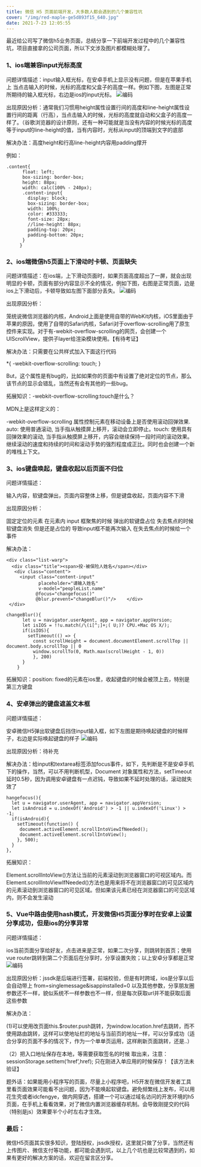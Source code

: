 ```yaml
---
title: 微信 H5 页面前端开发，大多数人都会遇到的几个兼容性坑
cover: "/img/red-maple-ge5d893f15_640.jpg"
date: 2021-7-23 12:05:55
---
```




最近给公司写了微信h5业务页面，总结分享一下前端开发过程中的几个兼容性坑，项目直接拿的公司页面，所以下文涉及图片都模糊处理了。

### 1、ios端兼容input光标高度

问题详情描述：input输入框光标，在安卓手机上显示没有问题，但是在苹果手机上
当点击输入的时候，光标的高度和父盒子的高度一样。例如下图，左图是正常所期待的输入框光标，右边是ios的input光标。
![编码](/img/20220329180145.jpg)

出现原因分析：通常我们习惯用height属性设置行间的高度和line-height属性设置行间的距离（行高），当点击输入的时候，光标的高度就自动和父盒子的高度一样了。（谷歌浏览器的设计原则，还有一种可能就是当没有内容的时候光标的高度等于input的line-height的值，当有内容时，光标从input的顶端到文字的底部

解决办法：高度height和行高line-height内容用padding撑开

例如：
```
.content{
      float: left;
      box-sizing: border-box;
      height: 88px;
      width: calc(100% - 240px); 
      .content-input{
        display: block;
        box-sizing: border-box;
        width: 100%;
        color: #333333;
        font-size: 28px;
        //line-height: 88px;
        padding-top: 20px;
        padding-bottom: 20px;
      }
     } 
```

### 2、ios端微信h5页面上下滑动时卡顿、页面缺失

问题详情描述：在ios端，上下滑动页面时，如果页面高度超出了一屏，就会出现明显的卡顿，页面有部分内容显示不全的情况，例如下图，右图是正常页面，边是ios上下滑动后，卡顿导致如左图下面部分丢失。
![编码](/img/20220329180305.jpg)

出现原因分析：

笼统说微信浏览器的内核，Android上面是使用自带的WebKit内核，iOS里面由于苹果的原因，使用了自带的Safari内核，Safari对于overflow-scrolling用了原生控件来实现。对于有-webkit-overflow-scrolling的网页，会创建一个UIScrollView，提供子layer给渲染模块使用。【有待考证】

解决办法：只需要在公共样式加入下面这行代码

*{
-webkit-overflow-scrolling: touch;
}

But，这个属性是有bug的，比如如果你的页面中有设置了绝对定位的节点，那么该节点的显示会错乱，当然还有会有其他的一些bug。

拓展知识：-webkit-overflow-scrolling:touch是什么？

MDN上是这样定义的：

-webkit-overflow-scrolling 属性控制元素在移动设备上是否使用滚动回弹效果. auto: 使用普通滚动, 当手指从触摸屏上移开，滚动会立即停止。touch: 使用具有回弹效果的滚动,
当手指从触摸屏上移开，内容会继续保持一段时间的滚动效果。继续滚动的速度和持续的时间和滚动手势的强烈程度成正比。同时也会创建一个新的堆栈上下文。

### 3、ios键盘唤起，键盘收起以后页面不归位

问题详情描述：

输入内容，软键盘弹出，页面内容整体上移，但是键盘收起，页面内容不下滑

出现原因分析：

固定定位的元素 在元素内 input 框聚焦的时候 弹出的软键盘占位 失去焦点的时候软键盘消失 但是还是占位的 导致input框不能再次输入 在失去焦点的时候给一个事件

解决办法：
```
<div class="list-warp">
  <div class="title"><span>投·被保险人姓名</span></div>
   <div class="content">
     <input class="content-input" 
            placeholder="请输入姓名"
            v-model="peopleList.name"
           @focus="changefocus()"
           @blur.prevent="changeBlur()"/>    </div>
 </div>

changeBlur(){
      let u = navigator.userAgent, app = navigator.appVersion;
      let isIOS = !!u.match(/\(i[^;]+;( U;)? CPU.+Mac OS X/);
      if(isIOS){
        setTimeout(() => {
          const scrollHeight = document.documentElement.scrollTop || document.body.scrollTop || 0
          window.scrollTo(0, Math.max(scrollHeight - 1, 0))
          }, 200)
      }
    } 
```
拓展知识：position: fixed的元素在ios里，收起键盘的时候会被顶上去，特别是第三方键盘

### 4、安卓弹出的键盘遮盖文本框

问题详情描述：

安卓微信H5弹出软键盘后挡住input输入框，如下左图是期待唤起键盘的时候样子，右边是实际唤起键盘的样子
![编码](/img/20220329180434.jpg)

出现原因分析：待补充

解决办法：给input和textarea标签添加focus事件，如下，先判断是不是安卓手机下的操作，当然，可以不用判断机型，Document 对象属性和方法，setTimeout延时0.5秒，因为调用安卓键盘有一点迟钝，导致如果不延时处理的话，滚动就失效了
```
hangefocus(){
  let u = navigator.userAgent, app = navigator.appVersion;
  let isAndroid = u.indexOf('Android') > -1 || u.indexOf('Linux') > -1;
  if(isAndroid){
    setTimeout(function() {
     document.activeElement.scrollIntoViewIfNeeded();
     document.activeElement.scrollIntoView();
    }, 500);       
  }
}, 
```

拓展知识：

Element.scrollIntoView()方法让当前的元素滚动到浏览器窗口的可视区域内。而Element.scrollIntoViewIfNeeded()方法也是用来将不在浏览器窗口的可见区域内的元素滚动到浏览器窗口的可见区域。但如果该元素已经在浏览器窗口的可见区域内，则不会发生滚动

### 5、Vue中路由使用hash模式，开发微信H5页面分享时在安卓上设置分享成功，但是ios的分享异常

问题详情描述：

ios当前页面分享给好友，点击进来是正常，如果二次分享，则跳转到首页；使用vue router跳转到第二个页面后在分享时，分享设置失败；以上安卓分享都是正常
![编码](/img/20220329180541.png)

出现原因分析：jssdk是后端进行签署，前端校验，但是有时跨域，ios是分享以后会自动带上 from=singlemessage&isappinstalled=0 以及其他参数，分享朋友圈参数还不一样，貌似系统不一样参数也不一样，但是每次获取url并不能获取后面这些参数

解决办法：

(1)可以使用改页面this.$router.push跳转，为window.location.href去跳转，而不使用路由跳转，这样可以使地址栏的地址与当前页的地址一样，可以分享成功（适合分享的页面不多的情况下，作为一个单单页运用，这样刷新页面跳转，还是..）

（2）把入口地址保存在本地，等需要获取签名的时候 取出来，注意：sessionStorage.setItem(‘href’,href); 只在刚进入单应用的时候保存！【该方法未验证】

题外话：如果能用小程序写的页面，尽量上小程序吧，H5开发在微信开发者工具里看页面效果可能看不出问题，因为不能唤起软键盘。避免频繁线上发布，可以用花生壳或者idcfengye，做内网穿透，搭建一个可以通过域名访问的开发环境的h5页面，在手机上看看效果，对了微信内置浏览器缓存机制。会导致刚提交的代码（特别是js）效果要半个小时左右才生效。

### 最后：
微信H5页面其实很多知识，登陆授权，jssdk授权，这里就只做了分享，当然还有上传图片、微信支付等功能，都可能会遇到坑，以上几个坑也是比较常遇到的，如果有更好的解决方案的话，欢迎在留言区分享。